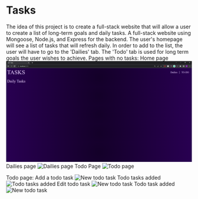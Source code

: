 # Tasks
The idea of this project is to create a full-stack website that will allow a user to create a list of long-term goals and daily tasks. A full-stack website using Mongoose, Node.js, and Express for the backend. The user's homepage will see a list of tasks that will refresh daily. In order to add to the list, the user will have to go to the 'Dailies' tab. The 'Todo' tab is used for long term goals the user wishes to achieve. 
Pages with no tasks:
Home page
![Homepage page](/SS/homepage-blank.png)
Dailies page
![Dailies page](dailies-blank.png)
Todo Page
![Todo page](todo-blank.png)



Todo page:
Add a todo task
![New todo task](todo-add.png)
Todo tasks added
![Todo tasks added](todo-added.png)
Edit todo task
![New todo task](todo-edit-before.png)
Todo task added
![New todo task](todo-edit-after.png)

